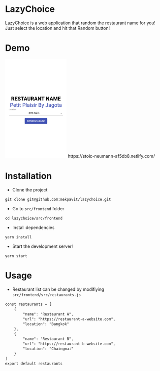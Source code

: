 # LazyChoice
LazyChoice is a web application that random the restaurant name for you! Just select the location and hit that Random button!

# Demo
<img src="https://raw.githubusercontent.com/mekpavit/lazychoice/master/stoic-neumann-af5db8.netlify.com_.png" width=200>
https://stoic-neumann-af5db8.netlify.com/

# Installation

* Clone the project
```
git clone git@github.com:mekpavit/lazychoice.git
```
* Go to `src/frontend` folder
```
cd lazychoice/src/frontend
```
* Install dependencies
```
yarn install
```
* Start the development server!
```
yarn start
```

# Usage

* Restaurant list can be changed by modifiying `src/frontend/src/restaurants.js`
```
const restaurants = [
    {
        "name": "Restaurant A",
        "url": "https://restaurant-a-website.com",
        "location": "Bangkok"
    },
    {
        "name": "Restaurant B",
        "url": "https://restaurant-b-website.com",
        "location": "Chaingmai"
    }
]
export default restaurants
```
